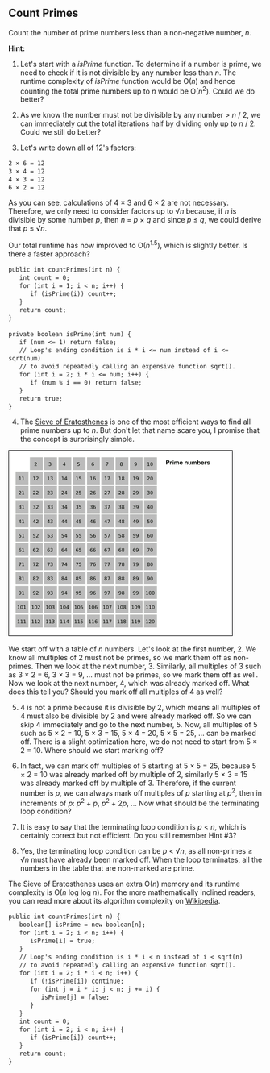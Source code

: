 ## Count Primes

Count the number of prime numbers less than a non-negative number, *n*.

**Hint:**

1. Let's start with a *isPrime* function. To determine if a number is prime, we need to check if it is not divisible by any number less than *n*. The runtime complexity of *isPrime* function would be O(*n*) and hence counting the total prime numbers up to *n* would be O(*n*<sup>2</sup>). Could we do better?

2. As we know the number must not be divisible by any number > *n* / 2, we can immediately cut the total iterations half by dividing only up to *n* / 2. Could we still do better?

3. Let's write down all of 12's factors:

  ```
  2 × 6 = 12
  3 × 4 = 12
  4 × 3 = 12
  6 × 2 = 12
  ```

  As you can see, calculations of 4 × 3 and 6 × 2 are not necessary. Therefore, we only need to consider factors up to √*n* because, if *n* is divisible by some number *p*, then *n* = *p* × *q* and since *p* ≤ *q*, we could derive that *p* ≤ √*n*.

  Our total runtime has now improved to O(*n*<sup>1.5</sup>), which is slightly better. Is there a faster approach?

  ```
  public int countPrimes(int n) {
     int count = 0;
     for (int i = 1; i < n; i++) {
        if (isPrime(i)) count++;
     }
     return count;
  }

  private boolean isPrime(int num) {
     if (num <= 1) return false;
     // Loop's ending condition is i * i <= num instead of i <= sqrt(num)
     // to avoid repeatedly calling an expensive function sqrt().
     for (int i = 2; i * i <= num; i++) {
        if (num % i == 0) return false;
     }
     return true;
  }
  ```

4. The [Sieve of Eratosthenes](http://en.wikipedia.org/wiki/Sieve_of_Eratosthenes) is one of the most efficient ways to find all prime numbers up to *n*. But don't let that name scare you, I promise that the concept is surprisingly simple.

  ![Sieve of Eratosthenes](https://raw.githubusercontent.com/cloudzfy/leetcode/master/images/sieve_of_eratosthenes.gif)

  We start off with a table of *n* numbers. Let's look at the first number, 2. We know all multiples of 2 must not be primes, so we mark them off as non-primes. Then we look at the next number, 3. Similarly, all multiples of 3 such as 3 × 2 = 6, 3 × 3 = 9, ... must not be primes, so we mark them off as well. Now we look at the next number, 4, which was already marked off. What does this tell you? Should you mark off all multiples of 4 as well?

5. 4 is not a prime because it is divisible by 2, which means all multiples of 4 must also be divisible by 2 and were already marked off. So we can skip 4 immediately and go to the next number, 5. Now, all multiples of 5 such as 5 × 2 = 10, 5 × 3 = 15, 5 × 4 = 20, 5 × 5 = 25, ... can be marked off. There is a slight optimization here, we do not need to start from 5 × 2 = 10. Where should we start marking off?

6. In fact, we can mark off multiples of 5 starting at 5 × 5 = 25, because 5 × 2 = 10 was already marked off by multiple of 2, similarly 5 × 3 = 15 was already marked off by multiple of 3. Therefore, if the current number is *p*, we can always mark off multiples of *p* starting at *p*<sup>2</sup>, then in increments of *p*: *p*<sup>2</sup> + *p*, *p*<sup>2</sup> + 2*p*, ... Now what should be the terminating loop condition?

7. It is easy to say that the terminating loop condition is *p* < *n*, which is certainly correct but not efficient. Do you still remember Hint #3?

8. Yes, the terminating loop condition can be *p* < √*n*, as all non-primes ≥ √*n* must have already been marked off. When the loop terminates, all the numbers in the table that are non-marked are prime.

  The Sieve of Eratosthenes uses an extra O(*n*) memory and its runtime complexity is O(*n* log log *n*). For the more mathematically inclined readers, you can read more about its algorithm complexity on [Wikipedia](http://en.wikipedia.org/wiki/Sieve_of_Eratosthenes#Algorithm_complexity).

  ```
  public int countPrimes(int n) {
     boolean[] isPrime = new boolean[n];
     for (int i = 2; i < n; i++) {
        isPrime[i] = true;
     }
     // Loop's ending condition is i * i < n instead of i < sqrt(n)
     // to avoid repeatedly calling an expensive function sqrt().
     for (int i = 2; i * i < n; i++) {
        if (!isPrime[i]) continue;
        for (int j = i * i; j < n; j += i) {
           isPrime[j] = false;
        }
     }
     int count = 0;
     for (int i = 2; i < n; i++) {
        if (isPrime[i]) count++;
     }
     return count;
  }
  ```
